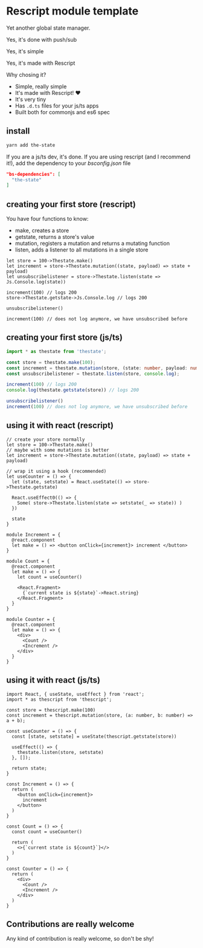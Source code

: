 Rescript module template
========================

Yet another global state manager.

Yes, it's done with push/sub

Yes, it's simple

Yes, it's made with Rescript

Why chosing it?

- Simple, really simple
- It's made with Rescript! ❤️
- It's very tiny
- Has `.d.ts` files for your js/ts apps
- Built both for commonjs and es6 spec

## install

```bash
yarn add the-state
```

If you are a js/ts dev, it's done. If you are using rescript (and I recommend it!), add the dependency to your *bsconfig.json* file

```json
"bs-dependencies": [
  "the-state"
]
```

## creating your first store (rescript)

You have four functions to know: 

- make, creates a store
- getstate, returns a store's value
- mutation, registers a mutation and returns a mutating function
- listen, adds a listener to all mutations in a single store

```rescript
let store = 100->Thestate.make()
let increment = store->Thestate.mutation((state, payload) => state + payload)
let unsubscribelistener = store->Thestate.listen(state => Js.Console.log(state))

increment(100) // logs 200
store->Thestate.getstate->Js.Console.log // logs 200

unsubscribelistener()

increment(100) // does not log anymore, we have unsubscribed before
```

## creating your first store (js/ts)

```ts
import * as thestate from 'thestate';

const store = thestate.make(100);
const increment = thestate.mutation(store, (state: number, payload: number) => state + payload);
const unsubscribelistener = thestate.listen(store, console.log);

increment(100) // logs 200
console.log(thestate.getstate(store)) // logs 200

unsubscribelistener()
increment(100) // does not log anymore, we have unsubscribed before
```

## using it with react (rescript)

```rescript
// create your store normally
let store = 100->Thestate.make()
// maybe with some mutations is better
let increment = store->Thestate.mutation((state, payload) => state + payload)

// wrap it using a hook (recommended)
let useCounter = () => {
  let (state, setstate) = React.useState(() => store->Thestate.getstate)
    
  React.useEffect0(() => {
    Some( store->Thestate.listen(state => setstate(_ => state)) )
  })

  state
}

module Increment = {
  @react.component
  let make = () => <button onClick={increment}> increment </button>
}

module Count = {
  @react.component 
  let make = () => {
    let count = useCounter()

    <React.Fragment>
      {`current state is ${state}`->React.string}
    </React.Fragment>
  }
}

module Counter = {
  @react.component
  let make = () => {
    <div>
      <Count />
      <Increment />
    </div>
  }
}
```

## using it with react (js/ts)

```tsx
import React, { useState, useEffect } from 'react';
import * as thescript from 'thescript';

const store = thescript.make(100)
const increment = thescript.mutation(store, (a: number, b: number) => a + b);

const useCounter = () => {
  const [state, setstate] = useState(thescript.getstate(store))

  useEffect(() => {
    thestate.listen(store, setstate)
  }, []);

  return state;
}

const Increment = () => {
  return (
    <button onClick={increment}>
      increment
    </button>
  )
}

const Count = () => {
  const count = useCounter()
  
  return (
    <>{`current state is ${count}`}</>
  )
}

const Counter = () => {
  return (
    <div>
      <Count />
      <Increment />
    </div>
  )
}
```

## Contributions are really welcome

Any kind of contribution is really welcome, so don't be shy! 

